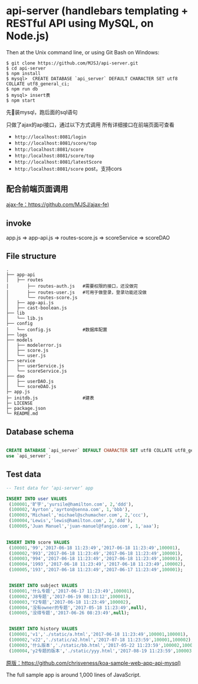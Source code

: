 # api-server (handlebars templating + RESTful API using MySQL, on Node.js)


Then at the Unix command line, or using Git Bash on Windows:
````
$ git clone https://github.com/MJSJ/api-server.git
$ cd api-server
$ npm install
$ mysql>  CREATE DATABASE `api_server` DEFAULT CHARACTER SET utf8 COLLATE utf8_general_ci;
$ npm run db
$ mysql> insert表
$ npm start
````

先装mysql，跑后面的sql语句

只做了ajax的api接口，通过以下方式调用 
所有详细接口在前端页面可查看
* `http://localhost:8081/login`
* `http://localhost:8081/score/top`
* `http:/localhost:8081/score`
* `http:/localhost:8081/score/top`
* `http://localhost:8081/latestScore`
* `http:/localhost:8081/score` post，支持cors

## 配合前端页面调用
[ajax-fe：https://github.com/MJSJ/ajax-fe)](https://github.com/MJSJ/ajax-fe)

## invoke
  app.js => app-api.js => routes-score.js => scoreService => scoreDAO

## File structure

```
.
├── app-api
│   ├── routes
│       ├── routes-auth.js   #需要权限的接口，还没做完
│       ├── routes-user.js   #可用于做登录，登录功能还没做
│       └── routes-score.js
│   ├── app-api.js
│   ├── cast-boolean.js
├── lib
│   └── lib.js
├── config
│   └── config.js            #数据库配置
├── logs
├── models
│   ├── modelerror.js
│   ├── score.js
│   └── user.js
├── service
│   ├── userService.js
│   └── scoreService.js
├── dao
│   ├── userDAO.js
│   └── scoreDAO.js
├─ app.js
├─ initdb.js                 #建表
├─ LICENSE
├─ package.json
└─ README.md
```



## Database schema

```sql

CREATE DATABASE `api_server` DEFAULT CHARACTER SET utf8 COLLATE utf8_general_ci;
use `api_server`;

```

## Test data

```sql
-- Test data for ‘api-server’ app

INSERT INTO user VALUES 
 (100001,'旷宇','yursile@hamilton.com', 2,'ddd'),
 (100002,'Ayrton','ayrton@senna.com', 1,'bbb'),
 (100003,'Michael','michael@schumacher.com', 2,'ccc'),
 (100004,'Lewis','lewis@hamilton.com', 2,'ddd'),
 (100005,'Juan Manuel','juan-manuel@fangio.com', 1,'aaa');
 

INSERT INTO score VALUES 
 (100001,'99','2017-06-18 11:23:49','2017-06-18 11:23:49',100001),
 (100002,'993','2017-06-18 11:23:49','2017-06-18 11:23:49',100001),
 (100003,'994','2017-06-18 11:23:49','2017-06-18 11:23:49',100001),
 (100004,'1993','2017-06-18 11:23:49','2017-06-18 11:23:49',100002),
 (100005,'193','2017-06-18 11:23:49','2017-06-17 11:23:49',100001);


 INSERT INTO subject VALUES 
 (100001,'什么专题','2017-06-17 11:23:49',100001),
 (100002,'J8专题','2017-06-19 08:13:12',100001),
 (100003,'Y2专题','2017-06-18 11:23:49',100002),
 (100004,'没有owner的专题','2017-05-18 11:23:49',null),
 (100005,'没得专题','2017-06-26 08:23:49',null);


 INSERT INTO history VALUES 
 (100001,'v1','./static/a.html','2017-06-18 11:23:49',100001,100001),
 (100002,'v22','./static/a2.html','2017-07-18 11:23:59',100001,100002), 
 (100003,'什么版本','./static/bb.html','2017-05-22 11:23:59',100002,100003),
 (100004,'y2专题的版本','./static/yyy.html','2017-08-19 11:23:59',100003,100003);

```
[原版：https://github.com/chrisveness/koa-sample-web-app-api-mysql)](https://github.com/chrisveness/koa-sample-web-app-api-mysql)

The full sample app is around 1,000 lines of JavaScript.
